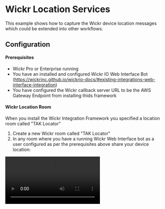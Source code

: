 # Wickr Location Services

This example shows how to capture the Wickr device location messages which could be extended into other workflows.

## Configuration

#### Prerequisites

- Wickr Pro or Enterprise running
- You have an installed and configured Wickr IO Web Interface Bot (https://wickrinc.github.io/wickrio-docs/#existing-integrations-web-interface-integration)
- You have configured the Wickr callback server URL to be the AWS Gateway Endpoint from installing thids framework 

#### Wickr Location Room

When you install the Wickr Integration Framework you specified a location room called "TAK Locator"

1. Create a new Wickr room called "TAK Locator"
2. In any room where you have a running Wickr Web Interface bot as a user configured as per the prerequisites above share your device location:

<video src='https://github.com/aws-samples/integration-framework-for-wickr/blob/use-api-gateway/assets/location-services.mp4'> 

## Results and Next Steps

After running the above you can now capture the coordinates from a Wickr device and integrate these with services such as [AWS Location Services](https://aws.amazon.com/location/)